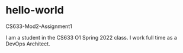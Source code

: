 # hello-world
CS633-Mod2-Assignment1

I am a student in the CS633 O1 Spring 2022 class.  I work full time as a DevOps Architect.
